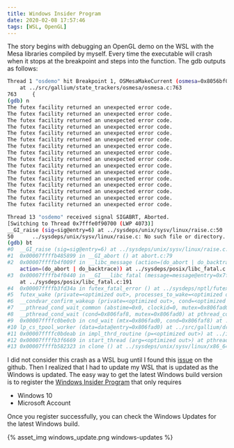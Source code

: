 ```yaml
---
title: Windows Insider Program
date: 2020-02-08 17:57:46
tags: [WSL, OpenGL]
---
```


The story begins with debugging an OpenGL demo on the WSL with the Mesa libraries compiled by myself. Every time the executable will crash when it stops at the breakpoint and steps into the function. The gdb outputs as follows:
``` bash
Thread 1 "osdemo" hit Breakpoint 1, OSMesaMakeCurrent (osmesa=0x8056bf0, buffer=0x7ffff85f0010, type=5121, width=400, height=400)
    at ../src/gallium/state_trackers/osmesa/osmesa.c:763
763     {
(gdb) n
The futex facility returned an unexpected error code.
The futex facility returned an unexpected error code.
The futex facility returned an unexpected error code.
The futex facility returned an unexpected error code.
The futex facility returned an unexpected error code.
The futex facility returned an unexpected error code.
The futex facility returned an unexpected error code.
The futex facility returned an unexpected error code.
The futex facility returned an unexpected error code.
The futex facility returned an unexpected error code.
The futex facility returned an unexpected error code.
The futex facility returned an unexpected error code.
The futex facility returned an unexpected error code.
The futex facility returned an unexpected error code.
The futex facility returned an unexpected error code.
The futex facility returned an unexpected error code.

Thread 13 "osdemo" received signal SIGABRT, Aborted.
[Switching to Thread 0x7fffe0f90700 (LWP 4073)]
__GI_raise (sig=sig@entry=6) at ../sysdeps/unix/sysv/linux/raise.c:50
50      ../sysdeps/unix/sysv/linux/raise.c: No such file or directory.
(gdb) bt
#0  __GI_raise (sig=sig@entry=6) at ../sysdeps/unix/sysv/linux/raise.c:50
#1  0x00007ffffb485899 in __GI_abort () at abort.c:79
#2  0x00007ffffb4f009f in __libc_message (action=(do_abort | do_backtrace), fmt=0x7ffffb618fbe "%s", fmt=0x7ffffb618fbe "%s",
    action=(do_abort | do_backtrace)) at ../sysdeps/posix/libc_fatal.c:181
#3  0x00007ffffb4f0440 in __GI___libc_fatal (message=message@entry=0x7ffffb405000 "The futex facility returned an unexpected error code.\n")
    at ../sysdeps/posix/libc_fatal.c:191
#4  0x00007ffffb3fd34a in futex_fatal_error () at ../sysdeps/nptl/futex-internal.h:200
#5  futex_wake (private=<optimized out>, processes_to_wake=<optimized out>, futex_word=<optimized out>) at ../sysdeps/unix/sysv/linux/futex-internal.h:251
#6  __condvar_confirm_wakeup (private=<optimized out>, cond=<optimized out>) at pthread_cond_wait.c:55
#7  __pthread_cond_wait_common (abstime=0x0, clockid=0, mutex=0x806fad0, cond=0x806faf8) at pthread_cond_wait.c:425
#8  __pthread_cond_wait (cond=0x806faf8, mutex=0x806fad0) at pthread_cond_wait.c:638
#9  0x00007ffffc0be0cb in cnd_wait (mtx=0x806fad0, cond=0x806faf8) at ../include/c11/threads_posix.h:155
#10 lp_cs_tpool_worker (data=data@entry=0x806fad0) at ../src/gallium/drivers/llvmpipe/lp_cs_tpool.c:48
#11 0x00007ffffc0bdeab in impl_thrd_routine (p=<optimized out>) at ../include/c11/threads_posix.h:87
#12 0x00007ffffb3f6669 in start_thread (arg=<optimized out>) at pthread_create.c:479
#13 0x00007ffffb582323 in clone () at ../sysdeps/unix/sysv/linux/x86_64/clone.S:95
```
I did not consider this crash as a WSL bug until I found this [issue](https://github.com/Microsoft/WSL/issues/3618) on the github. Then I realized that I had to update my WSL that is updated as the Windows is updated. The easy way to get the latest Windows build version is to register the [Windows Insider Program](https://insider.windows.com/zh-cn/) that only requires

- Windows 10
- Microsoft Account

Once you register successfully, you can check the Windows Updates for the latest Windows build.

{% asset_img windows_update.png windows-updates %}

